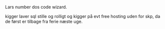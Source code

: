 Lars number dos code wizard.

kigger laver sql stille og rolligt og kigger på evt free hosting uden for skp, da de først er tilbage fra ferie næste uge.
